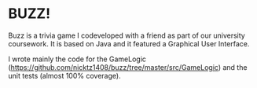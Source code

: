 # BUZZ! #
Buzz is a trivia game I codeveloped with a friend as part of our university coursework. It is based on Java and it featured a Graphical User Interface.

I wrote mainly the code for the GameLogic (https://github.com/nicktz1408/buzz/tree/master/src/GameLogic) and the unit tests (almost 100% coverage).
